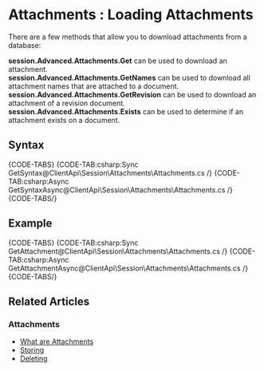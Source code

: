 # Attachments : Loading Attachments

There are a few methods that allow you to download attachments from a database:   

**session.Advanced.Attachments.Get** can be used to download an attachment.   
**session.Advanced.Attachments.GetNames** can be used to download all attachment names that are attached to a document.   
**session.Advanced.Attachments.GetRevision** can be used to download an attachment of a revision document.   
**session.Advanced.Attachments.Exists** can be used to determine if an attachment exists on a document.   

## Syntax

{CODE-TABS}
{CODE-TAB:csharp:Sync GetSyntax@ClientApi\Session\Attachments\Attachments.cs /}
{CODE-TAB:csharp:Async GetSyntaxAsync@ClientApi\Session\Attachments\Attachments.cs /}
{CODE-TABS/}

## Example

{CODE-TABS}
{CODE-TAB:csharp:Sync GetAttachment@ClientApi\Session\Attachments\Attachments.cs /}
{CODE-TAB:csharp:Async GetAttachmentAsync@ClientApi\Session\Attachments\Attachments.cs /}
{CODE-TABS/}

## Related Articles

### Attachments

- [What are Attachments](../../../client-api/session/attachments/what-are-attachments)
- [Storing](../../../client-api/session/attachments/storing)
- [Deleting](../../../client-api/session/attachments/deleting)
